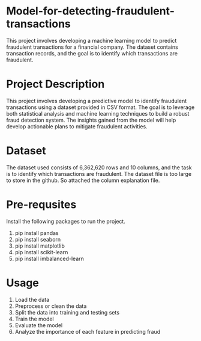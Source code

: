 # Model-for-detecting-fraudulent-transactions
This project involves developing a machine learning model to predict fraudulent transactions for a financial company. The dataset contains transaction records, and the goal is to identify which transactions are fraudulent.
# Project Description
This project involves developing a predictive model to identify fraudulent transactions using a dataset provided in CSV format. The goal is to leverage both statistical analysis and machine learning techniques to build a robust fraud detection system. The insights gained from the model will help develop actionable plans to mitigate fraudulent activities.
# Dataset
The dataset used consists of 6,362,620 rows and 10 columns, and the task is to identify which transactions are fraudulent.
The dataset file is too large to store in the github. So attached the column explanation file.
# Pre-requsites
Install the following packages to run the project.
1. pip install pandas
2. pip install seaborn 
3. pip install matplotlib 
4. pip install scikit-learn 
5. pip install imbalanced-learn 
# Usage
1. Load the data
2. Preprocess or clean the data
3. Split the data into training and testing sets
4. Train the model
5. Evaluate the model
6. Analyze the importance of each feature in predicting fraud
